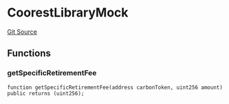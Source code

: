 # CoorestLibraryMock
[Git Source](https://github.com/KlimaDAO/klimadao-solidity/blob/0daf6561853dcea28093c3f0ddf1098de21c5de2/src/infinity/mocks/CoorestLibraryMock.sol)


## Functions
### getSpecificRetirementFee


```solidity
function getSpecificRetirementFee(address carbonToken, uint256 amount) public returns (uint256);
```

